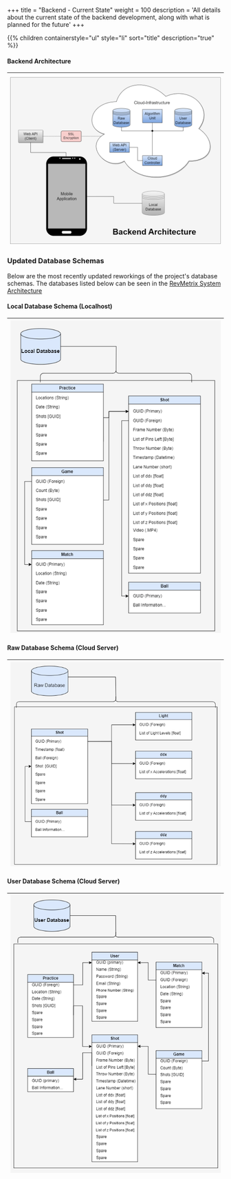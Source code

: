 +++
title = "Backend - Current State"
weight = 100
description = 'All details about the current state of the backend development, along with what is planned for the future'
+++

{{% children containerstyle="ul" style="li" sort="title" description="true" %}}

#### Backend Architecture
| ![Backend Architecture](BackendArchitecture.png?width=25vw&lightbox=false&text-align=left)|
|:--:|

### Updated Database Schemas
Below are the most recently updated reworkings of the project's database schemas.  The databases listed below can be seen in the [RevMetrix System Architecture](/Wiki/current-project-status/)

#### Local Database Schema (Localhost)
| ![Local Database](LocalDatabase.png?width=25vw&lightbox=false&text-align=left)|
|:--:|

#### Raw Database Schema (Cloud Server)
| ![Raw Database](RawDatabase.png?width=30vw&lightbox=false) |
|:--:|

#### User Database Schema (Cloud Server)
| ![User Database](UserDatabase.png?width=30vw&lightbox=false) |
|:--:|

